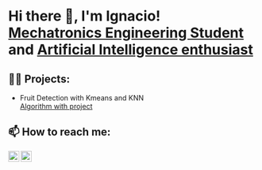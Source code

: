 <h1>Hi there 🦾, I'm Ignacio! <br/> <a href="https://www.linkedin.com/in/ignacio-perez-allub/">Mechatronics Engineering Student</a> and <a href="https://github.com/ignacioperezallub">Artificial Intelligence enthusiast</a></h1>

<h2>👨‍💻 Projects:</h2>

- Fruit Detection with Kmeans and KNN <br/> [Algorithm with  project](https://github.com/ignacioperezallub/fruit_classification-)
  
 <h2> 📫 How to reach me:</h2>

[<img align="left" alt="Ignacio Perez Allub | LinkedIn" width="22px" src="https://cdn.jsdelivr.net/npm/simple-icons@v3/icons/linkedin.svg" />][linkedin]
[<img align="left" alt="Ignacio Perez Allub | E-mail" width="22px" src="https://cdn.jsdelivr.net/npm/simple-icons@v3/icons/gmail.svg" />][email]

[linkedin]: https://www.linkedin.com/in/ignacio-perez-allub/
[email]: mailto:perezallub.ignaciomartin@gmail.com

<!--
**ignacioperezallub/ignacioperezallub** is a ✨ _special_ ✨ repository because its `README.md` (this file) appears on your GitHub profile.

Here are some ideas to get you started:

- 🔭 I’m currently working on ...
- 🌱 I’m currently learning ...
- 👯 I’m looking to collaborate on ...
- 🤔 I’m looking for help with ...
- 💬 Ask me about ...
- 📫 How to reach me: ...
- 😄 Pronouns: ...
- ⚡ Fun fact: ...
-->
